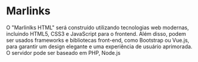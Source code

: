 # Marlinks
O "Marlinlks HTML" será construído utilizando tecnologias web modernas, incluindo HTML5, CSS3 e JavaScript para o frontend. Além disso, podem ser usados frameworks e bibliotecas front-end, como Bootstrap ou Vue.js, para garantir um design elegante e uma experiência de usuário aprimorada. O servidor pode ser baseado em PHP, Node.js     


